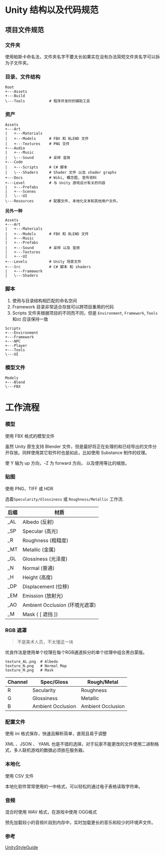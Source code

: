 # Unity 结构以及代码规范

## 项目文件规范

### 文件夹

使用帕斯卡命名法，文件夹名字不要太长如果实在没有办法简短文件夹名字可以拆为子文件夹。

### 目录、文件结构

```
Root
+---Assets
+---Build
\---Tools           # 程序开发时的辅助工具
```

### 资产

```
Assets
+---Art
|   +---Materials
|   +---Models      # FBX 和 BLEND 文件
|   +---Textures    # PNG 文件
+---Audio
|   +---Music
|   \---Sound       # 采样 音效
+---Code
|   +---Scripts     # C# 脚本
|   \---Shaders     # Shader 文件 以及 shader graphs
+---Docs            # Wiki, 概念图, 宣传资料
+---Level           # 与 Unity 游戏设计有关的内容
|   +---Prefabs
|   +---Scenes
|   \---UI
\---Resources       # 配置文件, 本地化文本和其他用户文件。
```

**另外一种**

```
Assets
+---Art
|   +---Materials
|   +---Models      # FBX 和 BLEND 文件
|   +---Music
|   +---Prefabs
|   +---Sound       # 采样 以及 音效
|   +---Textures
|   +---UI
+---Levels          # Unity 场景文件
+---Src             # C# 脚本 和 shaders
|   +---Framework
|   \---Shaders
```

### 脚本

1. 使用与目录结构相匹配的命名空间
2. Framework 目录非常适合存放可以跨项目重用的代码
3. Scripts 文件夹根据项目的不同而不同，但是  `Environment`, `Framework`, `Tools` 和`UI` 应该保持一致

```
Scripts
+---Environment
+---Framework
+---NPC
+---Player
+---Tools
\---UI
```

### 模型文件

```
Models
+---Blend
\---FBX
```

# 工作流程

### 模型

使用 FBX 格式的模型文件

虽然 Unity 原生支持 Blender 文件，但是最好将正在处理的和已经导出的文件分开存放。同样使用其它软件时也是如此，比如使用 Substance 制作的纹理。

使 Y 轴为 up 方向，-Z 为 forward 方向， 以及使用等比的缩放。

### 贴图

使用 PNG，TIFF 或 HDR

 选着`Specularity/Glossiness` 或 `Roughness/Metallic` 工作流. 



| 后缀 | 材质                           |
| ---- | ------------------------------ |
| _AL  | Albedo (反射)                  |
| _SP  | Specular (高光)                |
| _R   | Roughness (粗糙度)             |
| _MT  | Metallic (金属)                |
| _GL  | Glossiness (光泽度)            |
| _N   | Normal (普通)                  |
| _H   | Height (高度)                  |
| _DP  | Displacement (位移)            |
| _EM  | Emission (放射光)              |
| _AO  | Ambient Occlusion (环境光遮罩) |
| _M   | Mask ( [ 遮挡 ])               |

### RGB 遮罩

>不是美术人员，不太懂这一块

 优良作法是使用单个纹理在每个RGB通道拆分的单个纹理中组合黑白蒙版。 

``` 
texture_AL.png  # Albedo
texture_N.png   # Normal Map
texture_M.png   # Mask
```

| Channel | Spec/Gloss        | Rough/Metal       |
| ------- | ----------------- | ----------------- |
| R       | Secularity        | Roughness         |
| G       | Glossiness        | Metallic          |
| B       | Ambient Occlusion | Ambient Occlusion |

### 配置文件

使用 ini 格式保存，快速且解析简单，直观且易于调整

XML 、JSON 、 YAML 也是不错的选择，对于玩家不能更改的文件使用二进制格式，多人联机游戏的数据必须放在服务器。

### 本地化

使用 CSV 文件 

本地化软件常常使用的一中格式，可以轻松的通过电子表格读取字符串。

### 音频

混合时使用 WAV 格式，在游戏中使用 OGG格式

预先加载较小的音频片段到内存中，实时加载更长的音乐和较少的环境声文件。

### 参考

[UnityStyleGuide]( https://github.com/stillwwater/UnityStyleGuide )
